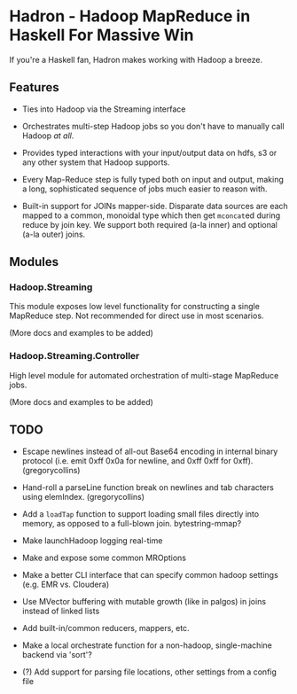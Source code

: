 # Hadron - Hadoop MapReduce in Haskell For Massive Win

If you're a Haskell fan, Hadron makes working with Hadoop a breeze.

## Features

* Ties into Hadoop via the Streaming interface

* Orchestrates multi-step Hadoop jobs so you don't have to manually
  call Hadoop *at all*.

* Provides typed interactions with your input/output data on hdfs, s3
  or any other system that Hadoop supports.

* Every Map-Reduce step is fully typed both on input and output,
  making a long, sophisticated sequence of jobs much easier to reason
  with.

* Built-in support for JOINs mapper-side. Disparate data sources are
  each mapped to a common, monoidal type which then get `mconcat`ed
  during reduce by join key. We support both required (a-la inner) and
  optional (a-la outer) joins.

## Modules

### Hadoop.Streaming

This module exposes low level functionality for constructing a single
MapReduce step. Not recommended for direct use in most scenarios.

(More docs and examples to be added)

### Hadoop.Streaming.Controller

High level module for automated orchestration of multi-stage MapReduce
jobs. 

(More docs and examples to be added)


## TODO

  - Escape newlines instead of all-out Base64 encoding in internal
    binary protocol (i.e. emit 0xff 0x0a for newline, and 0xff 0xff
    for 0xff). (gregorycollins)
    
  - Hand-roll a parseLine function break on newlines and tab
    characters using elemIndex. (gregorycollins)

  - Add a `loadTap` function to support loading small files directly
    into memory, as opposed to a full-blown join. bytestring-mmap?

  - Make launchHadoop logging real-time

  - Make and expose some common MROptions

  - Make a better CLI interface that can specify common hadoop
    settings (e.g. EMR vs. Cloudera)

  - Use MVector buffering with mutable growth (like in palgos) in
    joins instead of linked lists

  - Add built-in/common reducers, mappers, etc.

  - Make a local orchestrate function for a non-hadoop, single-machine
    backend via 'sort'?

  - (?) Add support for parsing file locations, other settings from
    a config file






